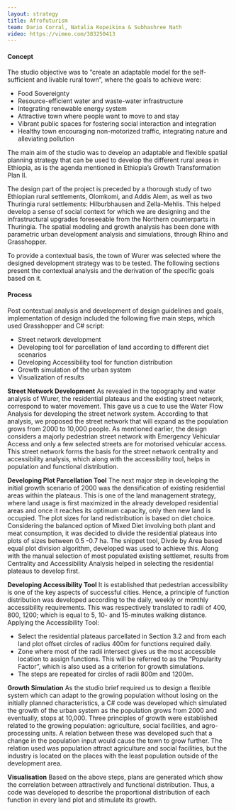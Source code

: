 ```yaml
---
layout: strategy
title: Afrofuturism
team: Dario Corral, Natalia Kopeikina & Subhashree Nath
video: https://vimeo.com/383250413
---
```


#### Concept

The studio objective was to “create an adaptable model for the self-sufficient and livable rural town”, where the goals to achieve were:

+ Food Sovereignty
+ Resource-efficient water and waste-water infrastructure
+ Integrating renewable energy system
+ Attractive town where people want to move to and stay
+ Vibrant public spaces for fostering social interaction and integration
+ Healthy town encouraging non-motorized traffic, integrating nature and alleviating pollution 

The main aim of the studio was to develop an adaptable and flexible spatial planning strategy that can be used to develop the different rural areas in Ethiopia, as is the agenda mentioned in Ethiopia’s Growth Transformation Plan II.

The design part of the project is preceded by a thorough study of two Ethiopian rural settlements, Olomkomi, and Addis Alem, as well as two Thuringia rural settlements: Hilburbhausen and Zella-Mehlis. This helped develop a sense of social context for which we are designing and the infrastructural upgrades foreseeable from the Northern counterparts in Thuringia. The spatial modeling and growth analysis has been done with parametric urban development analysis and simulations, through Rhino and Grasshopper.

To provide a contextual basis, the town of Wurer was selected where the designed development strategy was to be tested. The following sections present the contextual analysis and the derivation of the specific goals based on it.

#### Process

Post contextual analysis and development of design guidelines and goals, implementation of design
included the following five main steps, which used Grasshopper and C# script:

+ Street network development
+ Developing tool for parcellation of land according to different diet scenarios
+ Developing Accessibility tool for function distribution
+ Growth simulation of the urban system
+ Visualization of results

**Street Network Development**
As revealed in the topography and water analysis of Wurer, the residential plateaus and the existing street network, correspond to water movement. This gave us a cue to use the Water Flow Analysis for developing the street network system. According to that analysis, we proposed the street network that will expand as the population grows from 2000 to 10,000 people. As mentioned earlier, the design considers a majorly pedestrian street network with Emergency Vehicular Access and only a few selected streets are for motorised vehicular access. This street network forms the basis for the street network centrality and accessibility analysis, which along with the accessibility tool, helps in population and functional distribution.

**Developing Plot Parcellation Tool**
The next major step in developing the initial growth scenario of 2000 was the densification of existing residential areas within the plateaus. This is one of the land management strategy, where land usage is first maximized in the already developed residential areas and once it reaches its optimum capacity, only then new land is occupied.
The plot sizes for land redistribution is based on diet choice. Considering the balanced option of Mixed Diet involving both plant and meat consumption, it was decided to divide the residential plateaus into plots of sizes between 0.5 -0.7 ha. The snippet tool, Divde by Area based equal plot division algorithm, developed was used to achieve this.
Along with the manual selection of most populated existing settlemet, results from Centrality and Accessibility Analysis helped in selecting the residential plateaus to develop first.

**Developing Accessibility Tool**
It is established that pedestrian accessibility is one of the key aspects of successful cities. Hence, a principle of function distribution was developed according to the daily, weekly or monthly accessibility requirements. This was respectively translated to radii of 400, 800, 1200; which is equal to 5, 10- and 15-minutes walking distance.
Applying the Accessibility Tool:
+ Select the residential plateaus parcellated in Section 3.2 and from each land plot offset circles of radius 400m for functions required daily.
+ Zone where most of the radii intersect gives us the most accessible location to assign functions. This will be referred to as the “Popularity Factor”, which is also used as a criterion for growth simulations.
+ The steps are repeated for circles of radii 800m and 1200m.

**Growth Simulation**
As the studio brief required us to design a flexible system which can adapt to the growing population without losing on the initially planned characteristics, a C# code was developed which simulated the growth of the urban system as the population grows from 2000 and eventually, stops at 10,000. Three principles of growth were established related to the growing population: agriculture, social facilities, and agro-processing units. A relation between these was developed such that a change in the population input would cause the town to grow further. The relation used was population attract agriculture and social facilities, but the industry is located on
the places with the least population outside of the development area. 

**Visualisation**
Based on the above steps, plans are generated which show the correlation between attractively and functional distribution. Thus, a code was developed to describe the proportional distribution of each function in every land plot and stimulate its growth.
